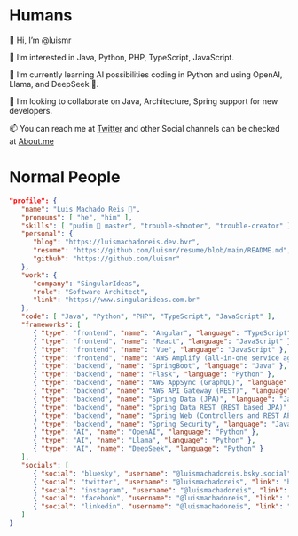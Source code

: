 # Humans
👋 Hi, I’m @luismr

👀 I’m interested in Java, Python, PHP, TypeScript, JavaScript.

🌱 I’m currently learning AI possibilities coding in Python and using OpenAI, Llama, and DeepSeek 👀.

💞️ I’m looking to collaborate on Java, Architecture, Spring support for new developers.

📫 You can reach me at [Twitter](https://twitter.com/luismachadoreis) and other Social channels can be checked at [About.me](https://about.me/luismachadoreis)

# Normal People
```json
"profile": {
   "name": "Luis Machado Reis 🍮",
   "pronouns": [ "he", "him" ],
   "skills": [ "pudim 🍮 master", "trouble-shooter", "trouble-creator" ],
   "personal": {
      "blog": "https://luismachadoreis.dev.bvr",
      "resume": "https://github.com/luismr/resume/blob/main/README.md",
      "github": "https://github.com/luismr"
   },
   "work": {
      "company": "SingularIdeas",
      "role": "Software Architect",
      "link": "https://www.singularideas.com.br"
   },
   "code": [ "Java", "Python", "PHP", "TypeScript", "JavaScript" ],
   "frameworks": [
      { "type": "frontend", "name": "Angular", "language": "TypeScript" },
      { "type": "frontend", "name": "React", "language": "JavaScript" },
      { "type": "frontend", "name": "Vue", "language": "JavaScript" },
      { "type": "frontend", "name": "AWS Amplify (all-in-one service aggregator)", "language": "TypeScript" },
      { "type": "backend", "name": "SpringBoot", "language": "Java" },
      { "type": "backend", "name": "Flask", "language": "Python" },
      { "type": "backend", "name": "AWS AppSync (GraphQL)", "language": "TypeScript" },
      { "type": "backend", "name": "AWS API Gateway (REST)", "language": "TypeScript" },
      { "type": "backend", "name": "Spring Data (JPA)", "language": "Java" },
      { "type": "backend", "name": "Spring Data REST (REST based JPA)", "language": "Java" },
      { "type": "backend", "name": "Spring Web (Controllers and REST API endpoints)", "language": "Java" },
      { "type": "backend", "name": "Spring Security", "language": "Java" },
      { "type": "AI", "name": "OpenAI", "language": "Python" },
      { "type": "AI", "name": "Llama", "language": "Python" },
      { "type": "AI", "name": "DeepSeek", "language": "Python" }
   ],
   "socials": [
      { "social": "bluesky", "username": "@luismachadoreis.bsky.social", "link": "https://bsky.app/profile/luismachadoreis.bsky.social" },
      { "social": "twitter", "username": "@luismachadoreis", "link": "https://twitter.com/luismachadoreis" },
      { "social": "instagram", "username": "@luismachadoreis", "link": "https://www.instagram.com/luismachadoreis" },
      { "social": "facebook", "username": "@luismachadoreis", "link": "https://facebook.com/luismachadoreis" },
      { "social": "linkedin", "username": "@luismachadoreis", "link": "https://linkedin.com/in/luismachadoreis" }
   ]
}
```
<!---
luismr/luismr is a ✨ special ✨ repository because its `README.md` (this file) appears on your GitHub profile.
You can click the Preview link to take a look at your changes.
--->

